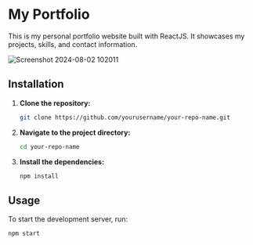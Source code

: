 # My Portfolio

This is my personal portfolio website built with ReactJS. It showcases my projects, skills, and contact information.

![Screenshot 2024-08-02 102011](https://github.com/user-attachments/assets/5fd47438-999a-413b-ad42-d8d7f25ffbdb)


## Installation

1. **Clone the repository:**

    ```bash
    git clone https://github.com/yourusername/your-repo-name.git
    ```

2. **Navigate to the project directory:**

    ```bash
    cd your-repo-name
    ```

3. **Install the dependencies:**

    ```bash
    npm install
    ```

## Usage

To start the development server, run:

```bash
npm start
